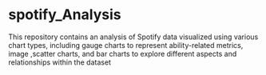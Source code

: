 # spotify_Analysis
This repository contains an analysis of Spotify data visualized using various chart types, including gauge charts to represent ability-related metrics, image ,scatter charts, and bar charts to explore different aspects and relationships within the dataset
